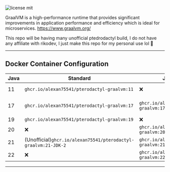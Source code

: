 
![license mit](https://img.shields.io/badge/license-MIT-green)

GraalVM is a high-performance runtime that provides significant improvements in application performance and efficiency which is ideal for microservices. https://www.graalvm.org/


This repo will be having many unofficial ptedrodactyl build, I do not have any affiliate with rikodev, I just make this repo for my personal use lol 🧐

___

## Docker Container Configuration

| Java | Standard                               	                       | JDK (CE Build)                                     | Enterprise                                                  	|
|------	|--------------------------------------------------------------- |--------------------------------------------------- |-------------------------------------------------------------	|
| 11    | `ghcr.io/alexan75541/pterodactyl-graalvm:11` 	                 | ❌                                          	    | (Failed)`ghcr.io/alexan75541/pterodactyl-graalvm:11-EE` 	    |
| 17    | `ghcr.io/alexan75541/pterodactyl-graalvm:17` 	                 | `ghcr.io/alexan75541/pterodactyl-graalvm:17-JDK` 	| (Not really)`ghcr.io/alexan75541/pterodactyl-graalvm:17-EE` 	|
| 19   	| `ghcr.io/alexan75541/pterodactyl-graalvm:19` 	                 | ❌                                          	    | ❌                                         	                |
| 20   	| ❌                                     	                     | `ghcr.io/alexan75541/pterodactyl-graalvm:20-JDK` 	| ❌                                         	                |
| 21   	| (Unofficial)`ghcr.io/alexan75541/pterodactyl-graalvm:21-JDK-2` | `ghcr.io/alexan75541/pterodactyl-graalvm:21-JDK` 	| ❌                                         	                |
| 22    | ❌                                     	                     | `ghcr.io/alexan75541/pterodactyl-graalvm:22-JDK` 	| ❌                                         	                |

___
